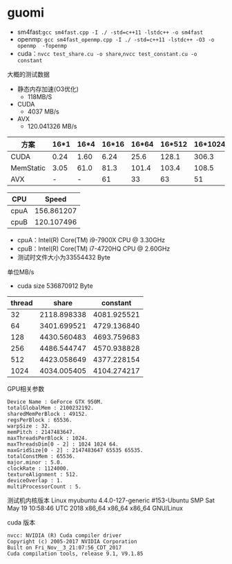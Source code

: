 # guomi

- sm4fast:`gcc sm4fast.cpp -I ./ -std=c++11 -lstdc++ -o sm4fast`
- openmp: `gcc sm4fast_openmp.cpp -I ./ -std=c++11 -lstdc++ -O3 -o openmp  -fopenmp`
- cuda：`nvcc test_share.cu -o share`,`nvcc test_constant.cu -o constant`


大概的测试数据
- 静态内存加速(O3优化) 
  - 118MB/S
- CUDA
  - 4037 MB/s
- AVX
  - 120.041326 MB/s
 
方案|16\*1|16\*4|16\*16|16\*64|16\*512|16\*1024|16\*2^25Byte
-|-|-|-|-|-|-|-
CUDA|0.24|1.60|6.24|25.6|128.1|306.3|4032.2
MemStatic|3.05|61.0|81.3|101.4|103.4|108.5|119.6|
AVX|-|-|61|33|63|51|119.6|

CPU|Speed
-|-
cpuA|156.861207
cpuB|120.107496

- cpuA：Intel(R) Core(TM) i9-7900X CPU @ 3.30GHz
- cpuB：Intel(R) Core(TM) i7-4720HQ CPU @ 2.60GHz
- 测试时文件大小为33554432 Byte

单位MB/s
- cuda size 536870912 Byte

thread|share|constant
-|-|-
32|2118.898338|4081.925521
64|3401.699521|4729.136840
128|4430.560483|4693.759683
256|4486.544747|4570.938828
512|4423.058649|4377.228154
1024|4034.005405|4104.274217

GPU相关参数
```
Device Name : GeForce GTX 950M.
totalGlobalMem : 2100232192.
sharedMemPerBlock : 49152.
regsPerBlock : 65536.
warpSize : 32.
memPitch : 2147483647.
maxThreadsPerBlock : 1024.
maxThreadsDim[0 - 2] : 1024 1024 64.
maxGridSize[0 - 2] : 2147483647 65535 65535.
totalConstMem : 65536.
major.minor : 5.0.
clockRate : 1124000.
textureAlignment : 512.
deviceOverlap : 1.
multiProcessorCount : 5.
```

测试机内核版本
Linux myubuntu 4.4.0-127-generic #153-Ubuntu SMP Sat May 19 10:58:46 UTC 2018 x86_64 x86_64 x86_64 GNU/Linux

cuda 版本
```
nvcc: NVIDIA (R) Cuda compiler driver
Copyright (c) 2005-2017 NVIDIA Corporation
Built on Fri_Nov__3_21:07:56_CDT_2017
Cuda compilation tools, release 9.1, V9.1.85
```

